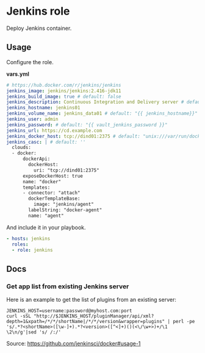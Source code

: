 # Jenkins role

Deploy Jenkins container.

## Usage

Configure the role.

**vars.yml**

```yml
# https://hub.docker.com/r/jenkins/jenkins
jenkins_image: jenkins/jenkins:2.416-jdk11
jenkins_build_image: true # default: false
jenkins_description: Continuous Integration and Delivery server # default: Jenkins
jenkins_hostname: jenkins01
jenkins_volume_name: jenkins_data01 # default: "{{ jenkins_hostname}}"
jenkins_user: admin
jenkins_password: # default: "{{ vault_jenkins_password }}"
jenkins_url: https://cd.example.com
jenkins_docker_host: tcp://dind01:2375 # default: "unix:///var/run/docker.sock"
jenkins_casc: | # default: ''
  clouds:
  - docker:
      dockerApi:
        dockerHost:
          uri: "tcp://dind01:2375"
      exposeDockerHost: true
      name: "docker"
      templates:
      - connector: "attach"
        dockerTemplateBase:
          image: "jenkins/agent"
        labelString: "docker-agent"
        name: "agent"
```

And include it in your playbook.

```yml
- hosts: jenkins
  roles:
  - role: jenkins
```

## Docs

### Get app list from existing Jenkins server

Here is an example to get the list of plugins from an existing server:

```
JENKINS_HOST=username:password@myhost.com:port
curl -sSL "http://$JENKINS_HOST/pluginManager/api/xml?depth=1&xpath=/*/*/shortName|/*/*/version&wrapper=plugins" | perl -pe 's/.*?<shortName>([\w-]+).*?<version>([^<]+)()(<\/\w+>)+/\1 \2\n/g'|sed 's/ /:/'
```

Source: <https://github.com/jenkinsci/docker#usage-1>